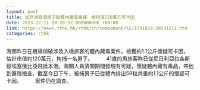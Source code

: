 ```yaml
---
layout: post
title: 從非洲抵港男子疑體內藏毒被捕　檢約值120萬元可卡因
date: 2023-12-11 20:20:52.000000000 +08:00
link: https://news.rthk.hk/rthk/ch/component/k2/1731829-20231211.htm
categories: rthk
---
```


海關昨日在機場偵破涉及入境旅客的體內藏毒案件，檢獲約1.1公斤懷疑可卡因，估計市值約120萬元，拘捕一名男子。
　　 
41歲的男旅客昨日從尼日利亞拉各斯經埃塞俄比亞飛抵本港。海關人員清關期間發現有可疑，懷疑體內藏有毒品，帶他到醫院檢查，截至今日下午，被捕男子已從體內排出59粒共重約1.1公斤的懷疑可卡因。
　　 
案件仍在調查。
